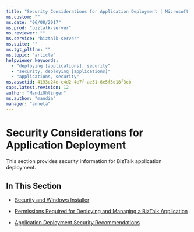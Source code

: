 ```yaml
---
title: "Security Considerations for Application Deployment | Microsoft Docs"
ms.custom: ""
ms.date: "06/08/2017"
ms.prod: "biztalk-server"
ms.reviewer: ""
ms.service: "biztalk-server"
ms.suite: ""
ms.tgt_pltfrm: ""
ms.topic: "article"
helpviewer_keywords: 
  - "deploying [applications], security"
  - "security, deploying [applications]"
  - "applications, security"
ms.assetid: 4193e24e-c4d2-4e7f-ae31-6e5f3d18f3cb
caps.latest.revision: 12
author: "MandiOhlinger"
ms.author: "mandia"
manager: "anneta"
---
```

# Security Considerations for Application Deployment
This section provides security information for BizTalk application deployment.  
  
## In This Section  
  
-   [Security and Windows Installer](../core/security-and-windows-installer.md)  
  
-   [Permissions Required for Deploying and Managing a BizTalk Application](../core/permissions-required-for-deploying-and-managing-a-biztalk-application.md)  
  
-   [Application Deployment Security Recommendations](../core/application-deployment-security-recommendations.md)